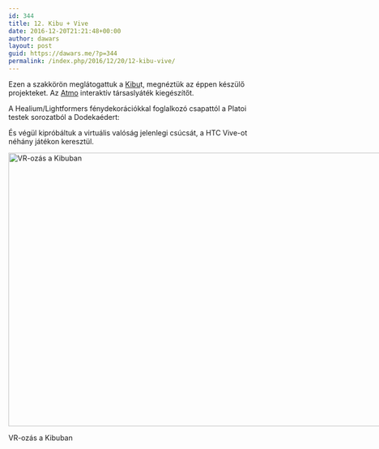 ```yaml
---
id: 344
title: 12. Kibu + Vive
date: 2016-12-20T21:21:48+00:00
author: dawars
layout: post
guid: https://dawars.me/?p=344
permalink: /index.php/2016/12/20/12-kibu-vive/
---
```

Ezen a szakkörön meglátogattuk a <a href="http://kibu.hu" target="_blank">Kibu</a>t, megnéztük az éppen készülő projekteket. Az <a href="https://dawars.me/atmo-demo-day/" target="_blank">Atmo</a> interaktív társaslyáték kiegészítőt.

A Healium/Lightformers fénydekorációkkal foglalkozó csapattól a Platoi testek sorozatból a Dodekaédert:

<div class="video-container">
</div>

És végül kipróbáltuk a virtuális valóság jelenlegi csúcsát, a HTC Vive-ot néhány játékon keresztül.

<div style="width: 970px" class="wp-caption aligncenter">
  <a href="https://dawars.me/wp-content/uploads/2016/12/kibu_vr.jpg"><img class="size-medium" src="//dawars.me/wp-content/uploads/2016/12/kibu_vr.jpg" alt="VR-ozás a Kibuban" width="960" height="540" /></a>
  
  <p class="wp-caption-text">
    VR-ozás a Kibuban
  </p>
</div>